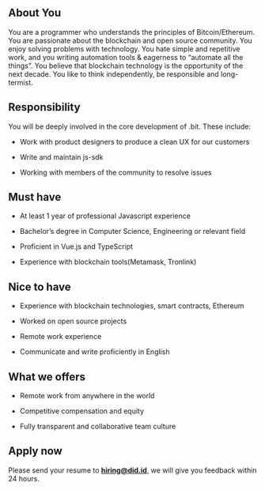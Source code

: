 ## About You

You are a programmer who understands the principles of Bitcoin/Ethereum. You are passionate about the blockchain and open source community. You enjoy solving problems with technology. You hate simple and repetitive work, and you writing automation tools & eagerness to “automate all the things”. You believe that blockchain technology is the opportunity of the next decade. You like to think independently, be responsible and long-termist.

## Responsibility

You will be deeply involved in the core development of .bit. These include:

- Work with product designers to produce a clean UX for our customers

- Write and maintain js-sdk

- Working with members of the community to resolve issues

## Must have

- At least 1 year of professional Javascript experience

- Bachelor’s degree in Computer Science, Engineering or relevant field

- Proficient in Vue.js and TypeScript

- Experience with blockchain tools(Metamask, Tronlink)



## Nice to have 

- Experience with blockchain technologies, smart contracts, Ethereum

- Worked on open source projects

- Remote work experience
- Communicate and write proficiently in English



## What we offers

- Remote work from anywhere in the world 
- Competitive compensation and equity

- Fully transparent and collaborative team culture



## Apply now

Please send your resume to **hiring@did.id**, we will give you feedback within 24 hours.
